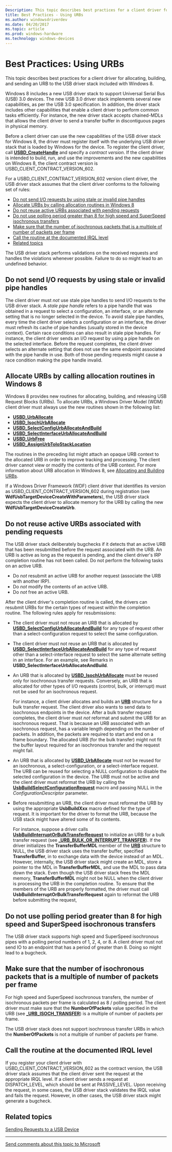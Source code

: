 ```yaml
---
Description: This topic describes best practices for a client driver for allocating, building, and sending an URB to the USB driver stack included with Windows 8.
title: Best Practices - Using URBs
ms.author: windowsdriverdev
ms.date: 04/20/2017
ms.topic: article
ms.prod: windows-hardware
ms.technology: windows-devices
---
```


# Best Practices: Using URBs


This topic describes best practices for a client driver for allocating, building, and sending an URB to the USB driver stack included with Windows 8.

Windows 8 includes a new USB driver stack to support Universal Serial Bus (USB) 3.0 devices. The new USB 3.0 driver stack implements several new capabilities, as per the USB 3.0 specification. In addition, the driver stack includes other capabilities that enable a client driver to perform common tasks efficiently. For instance, the new driver stack accepts chained-MDLs that allows the client driver to send a transfer buffer in discontiguous pages in physical memory.

Before a client driver can use the new capabilities of the USB driver stack for Windows 8, the driver must register itself with the underlying USB driver stack that is loaded by Windows for the device. To register the client driver, call [**USBD\_CreateHandle**](https://msdn.microsoft.com/library/windows/hardware/hh406241) and specify a *contract version*. If the client driver is intended to build, run, and use the improvements and the new capabilities on Windows 8, the client contract version is USBD\_CLIENT\_CONTRACT\_VERSION\_602.

For a USBD\_CLIENT\_CONTRACT\_VERSION\_602 version client driver, the USB driver stack assumes that the client driver conforms to the following set of rules:

-   [Do not send I/O requests by using stale or invalid pipe handles](#do-not-send-i-o-requests-by-using-stale-or-invalid-pipe-handles)
-   [Allocate URBs by calling allocation routines in Windows 8](#allocate-urbs-by-calling-allocation-routines-in-windows-8)
-   [Do not reuse active URBs associated with pending requests](#do-not-reuse-active-urbs-associated-with-pending-requests)
-   [Do not use polling period greater than 8 for high speed and SuperSpeed isochronous transfers](#do-not-use-polling-period-greater-than-8-for-high-speed-and-superspeed-isochronous-transfers)
-   [Make sure that the number of isochronous packets that is a multiple of number of packets per frame](#make-sure-that-the-number-of-isochronous-packets-that-is-a-multiple-of-number-of-packets-per-frame)
-   [Call the routine at the documented IRQL level](#call-the-routine-at-the-documented-irql-level)
-   [Related topics](#related-topics)

The USB driver stack performs validations on the received requests and handles the violations whenever possible. Failure to do so might lead to an undefined behavior.

## Do not send I/O requests by using stale or invalid pipe handles


The client driver must *not* use stale pipe handles to send I/O requests to the USB driver stack. A *stale pipe handle* refers to a pipe handle that was obtained in a request to select a configuration, an interface, or an alternate setting that is no longer selected in the device. To avoid stale pipe handles, every time the client driver selects a configuration or an interface, the driver must refresh its cache of pipe handles (usually stored in the device context). Certain race conditions can also result in stale pipe handles. For instance, the client driver sends an I/O request by using a pipe handle on the selected interface. Before the request completes, the client driver selects an alternate setting that does not use the same endpoint associated with the pipe handle in use. Both of those pending requests might cause a race condition making the pipe handle invalid.

## Allocate URBs by calling allocation routines in Windows 8


Windows 8 provides new routines for allocating, building, and releasing USB Request Blocks (URBs). To allocate URBs, a Windows Driver Model (WDM) client driver must always use the new routines shown in the following list:

-   [**USBD\_UrbAllocate**](https://msdn.microsoft.com/library/windows/hardware/hh406250)
-   [**USBD\_IsochUrbAllocate**](https://msdn.microsoft.com/library/windows/hardware/hh406231)
-   [**USBD\_SelectConfigUrbAllocateAndBuild**](https://msdn.microsoft.com/library/windows/hardware/hh406243)
-   [**USBD\_SelectInterfaceUrbAllocateAndBuild**](https://msdn.microsoft.com/library/windows/hardware/hh406245)
-   [**USBD\_UrbFree**](https://msdn.microsoft.com/library/windows/hardware/hh406252)
-   [**USBD\_AssignUrbToIoStackLocation**](https://msdn.microsoft.com/library/windows/hardware/hh406228)

The routines in the preceding list might attach an opaque URB context to the allocated URB in order to improve tracking and processing. The client driver cannot view or modify the contents of the URB context. For more information about URB allocation in Windows 8, see [Allocating and Building URBs](how-to-add-xrb-support-for-client-drivers.md).

If a Windows Driver Framework (WDF) client driver that identifies its version as USBD\_CLIENT\_CONTRACT\_VERSION\_602 during registration (see **WdfUsbTargetDeviceCreateWithParameters**), the USB driver stack expects the client driver to allocate memory for the URB by calling the new **WdfUsbTargetDeviceCreateUrb**.

## Do not reuse active URBs associated with pending requests


The USB driver stack deliberately bugchecks if it detects that an active URB that has been resubmitted before the request associated with the URB. An URB is active as long as the request is pending, and the client driver's IRP completion routine has not been called. Do not perform the following tasks on an active URB.

-   Do *not* resubmit an active URB for another request (associate the URB with another IRP).
-   Do *not* modify the contents of an active URB.
-   Do *not* free an active URB.

After the client driver's completion routine is called, the drivers can resubmit URBs for the certain types of request within the completion routine. The following rules apply for resubmissions:

-   The client driver must not reuse an URB that is allocated by [**USBD\_SelectConfigUrbAllocateAndBuild**](https://msdn.microsoft.com/library/windows/hardware/hh406243) for any type of request other than a select-configuration request to select the same configuration.
-   The client driver must not reuse an URB that is allocated by [**USBD\_SelectInterfaceUrbAllocateAndBuild**](https://msdn.microsoft.com/library/windows/hardware/hh406245) for any type of request other than a select-interface request to select the same alternate setting in an interface. For an example, see Remarks in **USBD\_SelectInterfaceUrbAllocateAndBuild**.
-   An URB that is allocated by [**USBD\_IsochUrbAllocate**](https://msdn.microsoft.com/library/windows/hardware/hh406231) must be reused only for isochronous transfer requests. Conversely, an URB that is allocated for other types of I/O requests (control, bulk, or interrupt) must not be used for an isochronous request.

    For instance, a client driver allocates and builds an [**URB**](https://msdn.microsoft.com/library/windows/hardware/ff538923) structure for a bulk transfer request. The client driver also wants to send data to isochronous endpoints in the device. After a bulk transfer request completes, the client driver must *not* reformat and submit the URB for an isochronous request. That is because an URB associated with an isochronous request, has a variable length depending on the number of packets. In addition, the packets are required to start and end on a frame boundary. The allocated URB (for the bulk transfer) might not fit the buffer layout required for an isochronous transfer and the request might fail.

-   An URB that is allocated by [**USBD\_UrbAllocate**](https://msdn.microsoft.com/library/windows/hardware/hh406250) must not be reused for an isochronous, a select-configuration, or a select-interface request. The URB can be reused for selecting a NULL configuration to disable the selected configuration in the device. The URB must not be active and the client driver must reformat the URB by calling the [**UsbBuildSelectConfigurationRequest**](https://msdn.microsoft.com/library/windows/hardware/ff538968) macro and passing NULL in the *ConfigurationDescriptor* parameter.
-   Before resubmitting an URB, the client driver must reformat the URB by using the appropriate **UsbBuildXxx** macro defined for the type of request. It is important for the driver to format the URB, because the USB stack might have altered some of its contents.

    For instance, suppose a driver calls [**UsbBuildInterruptOrBulkTransferRequest**](https://msdn.microsoft.com/library/windows/hardware/ff538953) to initialize an URB for a bulk transfer request (see [**\_URB\_BULK\_OR\_INTERRUPT\_TRANSFER**](https://msdn.microsoft.com/library/windows/hardware/ff540352)). If the driver initializes the **TransferBufferMDL** member of the [**URB**](https://msdn.microsoft.com/library/windows/hardware/ff538923) structure to NULL, the USB driver stack uses the transfer buffer, specified **TransferBuffer**, in to exchange data with the device instead of an MDL. However, internally, the USB driver stack might create an MDL, store a pointer to the MDL in **TransferBufferMDL**, and use the MDL to pass data down the stack. Even though the USB driver stack frees the MDL memory, **TransferBufferMDL** might not be NULL when the client driver is processing the URB in the completion routine. To ensure that the members of the URB are properly formatted, the driver must call **UsbBuildInterruptOrBulkTransferRequest** again to reformat the URB before submitting the request,

## Do not use polling period greater than 8 for high speed and SuperSpeed isochronous transfers


The USB driver stack supports high speed and SuperSpeed isochronous pipes with a polling period numbers of 1, 2, 4, or 8. A client driver must not send IO to an endpoint that has a period of greater than 8. Doing so might lead to a bugcheck.

## Make sure that the number of isochronous packets that is a multiple of number of packets per frame


For high speed and SuperSpeed isochronous transfers, the number of isochronous packets per frame is calculated as 8 / polling period. The client driver must make sure that the **NumberOfPackets** value specified in the URB (see [**\_URB\_ISOCH\_TRANSFER**](https://msdn.microsoft.com/library/windows/hardware/ff540414)) is a multiple of number of packets per frame.

The USB driver stack does not support isochronous transfer URBs in which the **NumberOfPackets** is not a multiple of number of packets per frame.

## Call the routine at the documented IRQL level


If you register your client driver with USBD\_CLIENT\_CONTRACT\_VERSION\_602 as the contract version, the USB driver stack assumes that the client driver sent the request at the appropriate IRQL level. If a client driver sends a request at DISPATCH\_LEVEL, which should be sent at PASSIVE\_LEVEL. Upon receiving the request, in some cases, the USB driver stack validates the IRQL value and fails the request. However, in other cases, the USB driver stack might generate a bugcheck.

## Related topics
[Sending Requests to a USB Device](communicating-with-a-usb-device.md)  

--------------------
[Send comments about this topic to Microsoft](mailto:wsddocfb@microsoft.com?subject=Documentation%20feedback%20%5Busbcon\buses%5D:%20Best%20Practices:%20Using%20URBs%20%20RELEASE:%20%281/26/2017%29&body=%0A%0APRIVACY%20STATEMENT%0A%0AWe%20use%20your%20feedback%20to%20improve%20the%20documentation.%20We%20don't%20use%20your%20email%20address%20for%20any%20other%20purpose,%20and%20we'll%20remove%20your%20email%20address%20from%20our%20system%20after%20the%20issue%20that%20you're%20reporting%20is%20fixed.%20While%20we're%20working%20to%20fix%20this%20issue,%20we%20might%20send%20you%20an%20email%20message%20to%20ask%20for%20more%20info.%20Later,%20we%20might%20also%20send%20you%20an%20email%20message%20to%20let%20you%20know%20that%20we've%20addressed%20your%20feedback.%0A%0AFor%20more%20info%20about%20Microsoft's%20privacy%20policy,%20see%20http://privacy.microsoft.com/default.aspx. "Send comments about this topic to Microsoft")


